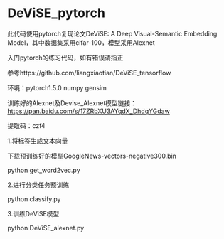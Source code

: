 # DeViSE_pytorch
此代码使用pytorch复现论文DeViSE: A Deep Visual-Semantic Embedding Model，其中数据集采用cifar-100，模型采用Alexnet

入门pytorch的练习代码，如有错误请指正

参考https://github.com/liangxiaotian/DeViSE_tensorflow


环境：pytorch1.5.0  numpy  gensim

训练好的Alexnet及Devise_Alexnet模型链接：https://pan.baidu.com/s/17ZRbXU3AYqdX_DhdqYGdaw 

提取码：czf4

1.将标签生成文本向量

下载预训练好的模型GoogleNews-vectors-negative300.bin

python get_word2vec.py

2.进行分类任务预训练

python classify.py

3.训练DeViSE模型

python DeViSE_alexnet.py
